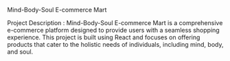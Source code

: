 Mind-Body-Soul E-commerce Mart

Project Description :
Mind-Body-Soul E-commerce Mart is a comprehensive e-commerce platform designed to provide users with a seamless shopping experience. This project is built using React and focuses on offering products that cater to the holistic needs of individuals, including mind, body, and soul.